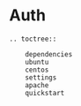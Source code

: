 # Auth

```eval_rst
.. toctree::

    dependencies
    ubuntu
    centos
    settings
    apache
    quickstart
```

